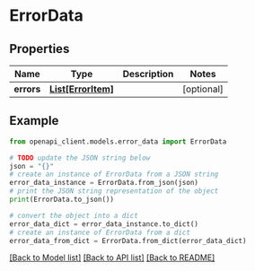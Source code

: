 # ErrorData


## Properties

Name | Type | Description | Notes
------------ | ------------- | ------------- | -------------
**errors** | [**List[ErrorItem]**](ErrorItem.md) |  | [optional] 

## Example

```python
from openapi_client.models.error_data import ErrorData

# TODO update the JSON string below
json = "{}"
# create an instance of ErrorData from a JSON string
error_data_instance = ErrorData.from_json(json)
# print the JSON string representation of the object
print(ErrorData.to_json())

# convert the object into a dict
error_data_dict = error_data_instance.to_dict()
# create an instance of ErrorData from a dict
error_data_from_dict = ErrorData.from_dict(error_data_dict)
```
[[Back to Model list]](../README.md#documentation-for-models) [[Back to API list]](../README.md#documentation-for-api-endpoints) [[Back to README]](../README.md)


